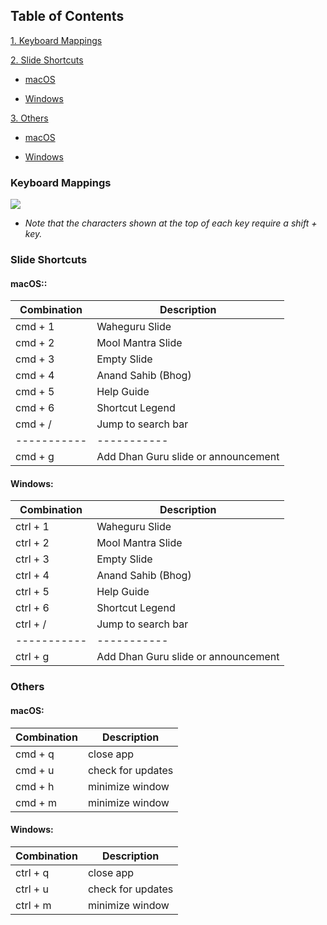 ## Table of Contents

[1. Keyboard Mappings](#mappings)

[2. Slide Shortcuts](#slides)

- [macOS](#macos-slides)

- [Windows](#windows-slides)

[3. Others](#others)

- [macOS](#macos-others)

- [Windows](#windows-others)

### <a name="mappings">Keyboard Mappings</a>

![](./assets/img/help_images/web-desktop-keyboard-map.png)

- _Note that the characters shown at the top of each key require a shift + key._

### <a name="slides">Slide Shortcuts</a>

#### <a name="macos-slides">macOS:</a>:

| Combination | Description                         |
| ----------- | ----------------------------------- |
| cmd + 1     | Waheguru Slide                      |
| cmd + 2     | Mool Mantra Slide                   |
| cmd + 3     | Empty Slide                         |
| cmd + 4     | Anand Sahib (Bhog)                  |
| cmd + 5     | Help Guide                          |
| cmd + 6     | Shortcut Legend                     |
| cmd + /     | Jump to search bar                  |
| ----------- | -----------                         |
| cmd + g     | Add Dhan Guru slide or announcement |

#### <a name="windows-slides">Windows:</a>

| Combination | Description                         |
| ----------- | ----------------------------------- |
| ctrl + 1    | Waheguru Slide                      |
| ctrl + 2    | Mool Mantra Slide                   |
| ctrl + 3    | Empty Slide                         |
| ctrl + 4    | Anand Sahib (Bhog)                  |
| ctrl + 5    | Help Guide                          |
| ctrl + 6    | Shortcut Legend                     |
| ctrl + /    | Jump to search bar                  |
| ----------- | -----------                         |
| ctrl + g    | Add Dhan Guru slide or announcement |

### <a name="others">Others</a>

#### <a name ="macos-others">macOS:</a>

| Combination | Description       |
| ----------- | ----------------- |
| cmd + q     | close app         |
| cmd + u     | check for updates |
| cmd + h     | minimize window   |
| cmd + m     | minimize window   |

#### <a name ="windows-others">Windows:</a>

| Combination | Description       |
| ----------- | ----------------- |
| ctrl + q    | close app         |
| ctrl + u    | check for updates |
| ctrl + m    | minimize window   |
